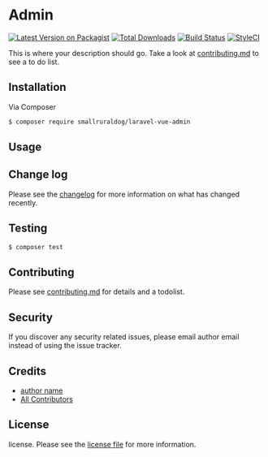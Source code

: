 # Admin

[![Latest Version on Packagist][ico-version]][link-packagist]
[![Total Downloads][ico-downloads]][link-downloads]
[![Build Status][ico-travis]][link-travis]
[![StyleCI][ico-styleci]][link-styleci]

This is where your description should go. Take a look at [contributing.md](contributing.md) to see a to do list.

## Installation

Via Composer

``` bash
$ composer require smallruraldog/laravel-vue-admin
```

## Usage

## Change log

Please see the [changelog](changelog.md) for more information on what has changed recently.

## Testing

``` bash
$ composer test
```

## Contributing

Please see [contributing.md](contributing.md) for details and a todolist.

## Security

If you discover any security related issues, please email author email instead of using the issue tracker.

## Credits

- [author name][link-author]
- [All Contributors][link-contributors]

## License

license. Please see the [license file](license.md) for more information.

[ico-version]: https://img.shields.io/packagist/v/smallruraldog/admin.svg?style=flat-square
[ico-downloads]: https://img.shields.io/packagist/dt/smallruraldog/admin.svg?style=flat-square
[ico-travis]: https://img.shields.io/travis/smallruraldog/admin/master.svg?style=flat-square
[ico-styleci]: https://styleci.io/repos/12345678/shield

[link-packagist]: https://packagist.org/packages/smallruraldog/admin
[link-downloads]: https://packagist.org/packages/smallruraldog/admin
[link-travis]: https://travis-ci.org/smallruraldog/admin
[link-styleci]: https://styleci.io/repos/12345678
[link-author]: https://github.com/smallruraldog
[link-contributors]: ../../contributors
